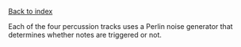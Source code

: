 [Back to index](Soundgarden_Documentation.md)


Each of the four percussion tracks uses a Perlin noise generator that determines whether notes are triggered or not.